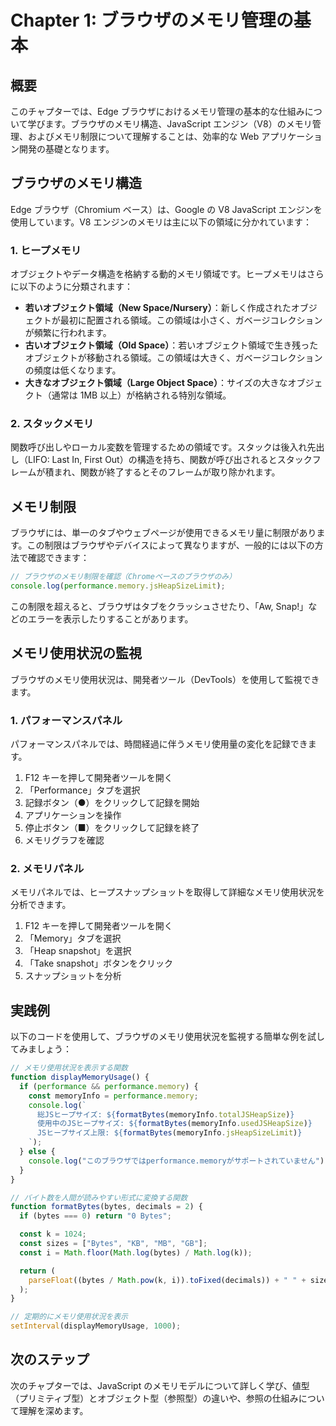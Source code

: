 # Chapter 1: ブラウザのメモリ管理の基本

## 概要

このチャプターでは、Edge ブラウザにおけるメモリ管理の基本的な仕組みについて学びます。ブラウザのメモリ構造、JavaScript エンジン（V8）のメモリ管理、およびメモリ制限について理解することは、効率的な Web アプリケーション開発の基礎となります。

## ブラウザのメモリ構造

Edge ブラウザ（Chromium ベース）は、Google の V8 JavaScript エンジンを使用しています。V8 エンジンのメモリは主に以下の領域に分かれています：

### 1. ヒープメモリ

オブジェクトやデータ構造を格納する動的メモリ領域です。ヒープメモリはさらに以下のように分類されます：

- **若いオブジェクト領域（New Space/Nursery）**：新しく作成されたオブジェクトが最初に配置される領域。この領域は小さく、ガベージコレクションが頻繁に行われます。
- **古いオブジェクト領域（Old Space）**：若いオブジェクト領域で生き残ったオブジェクトが移動される領域。この領域は大きく、ガベージコレクションの頻度は低くなります。
- **大きなオブジェクト領域（Large Object Space）**：サイズの大きなオブジェクト（通常は 1MB 以上）が格納される特別な領域。

### 2. スタックメモリ

関数呼び出しやローカル変数を管理するための領域です。スタックは後入れ先出し（LIFO: Last In, First Out）の構造を持ち、関数が呼び出されるとスタックフレームが積まれ、関数が終了するとそのフレームが取り除かれます。

## メモリ制限

ブラウザには、単一のタブやウェブページが使用できるメモリ量に制限があります。この制限はブラウザやデバイスによって異なりますが、一般的には以下の方法で確認できます：

```javascript
// ブラウザのメモリ制限を確認（Chromeベースのブラウザのみ）
console.log(performance.memory.jsHeapSizeLimit);
```

この制限を超えると、ブラウザはタブをクラッシュさせたり、「Aw, Snap!」などのエラーを表示したりすることがあります。

## メモリ使用状況の監視

ブラウザのメモリ使用状況は、開発者ツール（DevTools）を使用して監視できます。

### 1. パフォーマンスパネル

パフォーマンスパネルでは、時間経過に伴うメモリ使用量の変化を記録できます。

1. F12 キーを押して開発者ツールを開く
2. 「Performance」タブを選択
3. 記録ボタン（●）をクリックして記録を開始
4. アプリケーションを操作
5. 停止ボタン（■）をクリックして記録を終了
6. メモリグラフを確認

### 2. メモリパネル

メモリパネルでは、ヒープスナップショットを取得して詳細なメモリ使用状況を分析できます。

1. F12 キーを押して開発者ツールを開く
2. 「Memory」タブを選択
3. 「Heap snapshot」を選択
4. 「Take snapshot」ボタンをクリック
5. スナップショットを分析

## 実践例

以下のコードを使用して、ブラウザのメモリ使用状況を監視する簡単な例を試してみましょう：

```javascript
// メモリ使用状況を表示する関数
function displayMemoryUsage() {
  if (performance && performance.memory) {
    const memoryInfo = performance.memory;
    console.log(`
      総JSヒープサイズ: ${formatBytes(memoryInfo.totalJSHeapSize)}
      使用中のJSヒープサイズ: ${formatBytes(memoryInfo.usedJSHeapSize)}
      JSヒープサイズ上限: ${formatBytes(memoryInfo.jsHeapSizeLimit)}
    `);
  } else {
    console.log("このブラウザではperformance.memoryがサポートされていません");
  }
}

// バイト数を人間が読みやすい形式に変換する関数
function formatBytes(bytes, decimals = 2) {
  if (bytes === 0) return "0 Bytes";

  const k = 1024;
  const sizes = ["Bytes", "KB", "MB", "GB"];
  const i = Math.floor(Math.log(bytes) / Math.log(k));

  return (
    parseFloat((bytes / Math.pow(k, i)).toFixed(decimals)) + " " + sizes[i]
  );
}

// 定期的にメモリ使用状況を表示
setInterval(displayMemoryUsage, 1000);
```

## 次のステップ

次のチャプターでは、JavaScript のメモリモデルについて詳しく学び、値型（プリミティブ型）とオブジェクト型（参照型）の違いや、参照の仕組みについて理解を深めます。
